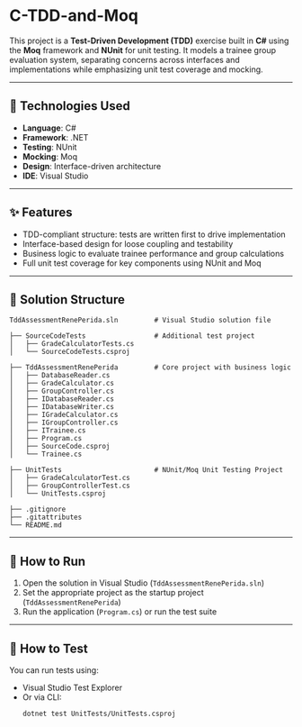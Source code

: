 # C-TDD-and-Moq

This project is a **Test-Driven Development (TDD)** exercise built in **C#** using the **Moq** framework and **NUnit** for unit testing. It models a trainee group evaluation system, separating concerns across interfaces and implementations while emphasizing unit test coverage and mocking.

---

## 🧰 Technologies Used

- **Language**: C#
- **Framework**: .NET
- **Testing**: NUnit
- **Mocking**: Moq
- **Design**: Interface-driven architecture
- **IDE**: Visual Studio

---

## ✨ Features

- TDD-compliant structure: tests are written first to drive implementation
- Interface-based design for loose coupling and testability
- Business logic to evaluate trainee performance and group calculations
- Full unit test coverage for key components using NUnit and Moq

---

## 📁 Solution Structure

```
TddAssessmentRenePerida.sln         # Visual Studio solution file

├── SourceCodeTests                 # Additional test project
│   ├── GradeCalculatorTests.cs
│   └── SourceCodeTests.csproj

├── TddAssessmentRenePerida         # Core project with business logic
│   ├── DatabaseReader.cs
│   ├── GradeCalculator.cs
│   ├── GroupController.cs
│   ├── IDatabaseReader.cs
│   ├── IDatabaseWriter.cs
│   ├── IGradeCalculator.cs
│   ├── IGroupController.cs
│   ├── ITrainee.cs
│   ├── Program.cs
│   ├── SourceCode.csproj
│   └── Trainee.cs

├── UnitTests                       # NUnit/Moq Unit Testing Project
│   ├── GradeCalculatorTest.cs
│   ├── GroupControllerTest.cs
│   └── UnitTests.csproj

├── .gitignore
├── .gitattributes
└── README.md
```

---

## 🚀 How to Run

1. Open the solution in Visual Studio (`TddAssessmentRenePerida.sln`)
2. Set the appropriate project as the startup project (`TddAssessmentRenePerida`)
3. Run the application (`Program.cs`) or run the test suite

---

## 🧪 How to Test

You can run tests using:
- Visual Studio Test Explorer
- Or via CLI:  
  ```bash
  dotnet test UnitTests/UnitTests.csproj

